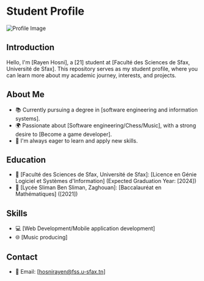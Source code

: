 # Student Profile

![Profile Image](profile-image.jpg)

## Introduction
Hello, I'm [Rayen Hosni], a [21] student at [Faculté des Sciences de Sfax, Université de Sfax]. This repository serves as my student profile, where you can learn more about my academic journey, interests, and projects.

## About Me
- 📚 Currently pursuing a degree in [software engineering and information systems].
- 🌍 Passionate about [Software engineering/Chess/Music], with a strong desire to [Become a game developer].
- 🎯 I'm always eager to learn and apply new skills.

## Education
- 🏫 [Faculté des Sciences de Sfax, Université de Sfax]: [Licence en Génie Logiciel et Systèmes d'Information] (Expected Graduation Year: [2024])
- 🏫 [Lycée Sliman Ben Sliman, Zaghouan]: [Baccalauréat en Mathématiques] ([2021])

## Skills
- 💻 [Web Development/Mobile application development]
- 🌐 [Music producing]

## Contact
- 📧 Email: [hosnirayen@fss.u-sfax.tn]
